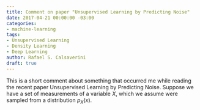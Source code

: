 ```yaml
---
title: Comment on paper "Unsupervised Learning by Predicting Noise"
date: 2017-04-21 00:00:00 -03:00
categories:
- machine-learning
tags:
- Unsupervised Learning
- Density Learning
- Deep Learning
author: Rafael S. Calsaverini
draft: true
---
```


This is a short comment about something that occurred me while reading the recent paper Unsupervised Learning by Predicting Noise. Suppose we have a set of measurements of a variable $X$, which we assume were sampled from a distribution $p_{X}(x)$. 